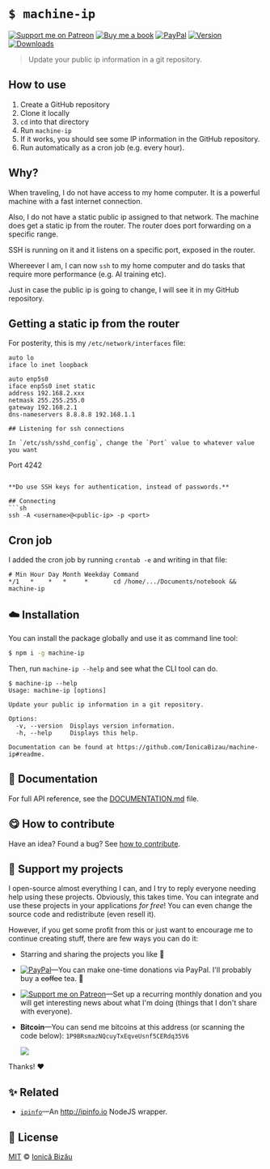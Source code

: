 
# `$ machine-ip`

 [![Support me on Patreon][badge_patreon]][patreon] [![Buy me a book][badge_amazon]][amazon] [![PayPal][badge_paypal_donate]][paypal-donations] [![Version](https://img.shields.io/npm/v/machine-ip.svg)](https://www.npmjs.com/package/machine-ip) [![Downloads](https://img.shields.io/npm/dt/machine-ip.svg)](https://www.npmjs.com/package/machine-ip)

> Update your public ip information in a git repository.

## How to use

 1. Create a GitHub repository
 2. Clone it locally
 3. `cd` into that directory
 4. Run `machine-ip`
 5. If it works, you should see some IP information in the GitHub repository.
 6. Run automatically as a cron job (e.g. every hour).

## Why?

When traveling, I do not have access to my home computer. It is a powerful machine with a fast internet connection.

Also, I do not have a static public ip assigned to that network. The machine does get a static ip from the router. The router does port forwarding on a specific range.

SSH is running on it and it listens on a specific port, exposed in the router.

Whereever I am, I can now `ssh` to my home computer and do tasks that require more performance (e.g. AI training etc).

Just in case the public ip is going to change, I will see it in my GitHub repository.

## Getting a static ip from the router

For posterity, this is my `/etc/network/interfaces` file:

```
auto lo
iface lo inet loopback

auto enp5s0
iface enp5s0 inet static
address 192.168.2.xxx
netmask 255.255.255.0
gateway 192.168.2.1
dns-nameservers 8.8.8.8 192.168.1.1
```
```
## Listening for ssh connections

In `/etc/ssh/sshd_config`, change the `Port` value to whatever value you want

```
Port 4242
```

**Do use SSH keys for authentication, instead of passwords.**

## Connecting
```sh
ssh -A <username>@<public-ip> -p <port>
```
## Cron job

I added the cron job by running `crontab -e` and writing in that file:

```cron
# Min Hour Day Month Weekday Command
*/1   *    *   *     *       cd /home/.../Documents/notebook && machine-ip
```

## :cloud: Installation

You can install the package globally and use it as command line tool:


```sh
$ npm i -g machine-ip
```


Then, run `machine-ip --help` and see what the CLI tool can do.


```
$ machine-ip --help
Usage: machine-ip [options]

Update your public ip information in a git repository.

Options:
  -v, --version  Displays version information.
  -h, --help     Displays this help.

Documentation can be found at https://github.com/IonicaBizau/machine-ip#readme.
```

## :memo: Documentation

For full API reference, see the [DOCUMENTATION.md][docs] file.

## :yum: How to contribute
Have an idea? Found a bug? See [how to contribute][contributing].


## :sparkling_heart: Support my projects

I open-source almost everything I can, and I try to reply everyone needing help using these projects. Obviously,
this takes time. You can integrate and use these projects in your applications *for free*! You can even change the source code and redistribute (even resell it).

However, if you get some profit from this or just want to encourage me to continue creating stuff, there are few ways you can do it:

 - Starring and sharing the projects you like :rocket:
 - [![PayPal][badge_paypal]][paypal-donations]—You can make one-time donations via PayPal. I'll probably buy a ~~coffee~~ tea. :tea:
 - [![Support me on Patreon][badge_patreon]][patreon]—Set up a recurring monthly donation and you will get interesting news about what I'm doing (things that I don't share with everyone).
 - **Bitcoin**—You can send me bitcoins at this address (or scanning the code below): `1P9BRsmazNQcuyTxEqveUsnf5CERdq35V6`

    ![](https://i.imgur.com/z6OQI95.png)

Thanks! :heart:



## :sparkles: Related

 - [`ipinfo`](https://github.com/IonicaBizau/node-ipinfo)—An http://ipinfo.io NodeJS wrapper.



## :scroll: License

[MIT][license] © [Ionică Bizău][website]

[badge_patreon]: http://ionicabizau.github.io/badges/patreon.svg
[badge_amazon]: http://ionicabizau.github.io/badges/amazon.svg
[badge_paypal]: http://ionicabizau.github.io/badges/paypal.svg
[badge_paypal_donate]: http://ionicabizau.github.io/badges/paypal_donate.svg
[patreon]: https://www.patreon.com/ionicabizau
[amazon]: http://amzn.eu/hRo9sIZ
[paypal-donations]: https://www.paypal.com/cgi-bin/webscr?cmd=_s-xclick&hosted_button_id=RVXDDLKKLQRJW
[donate-now]: http://i.imgur.com/6cMbHOC.png

[license]: http://showalicense.com/?fullname=Ionic%C4%83%20Biz%C4%83u%20%3Cbizauionica%40gmail.com%3E%20(https%3A%2F%2Fionicabizau.net)&year=2017#license-mit
[website]: https://ionicabizau.net
[contributing]: /CONTRIBUTING.md
[docs]: /DOCUMENTATION.md
